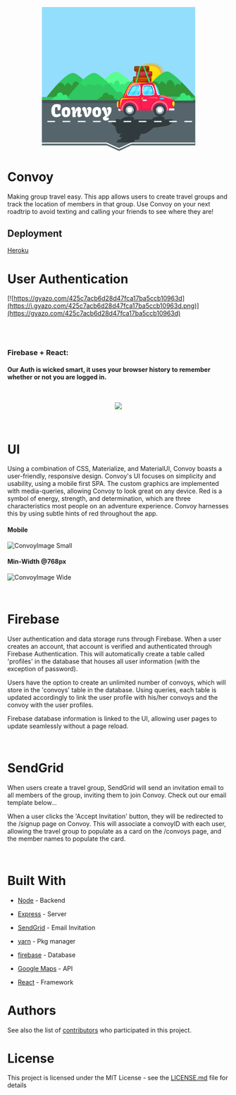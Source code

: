<p align="center">
  <img src="/client/public/convoy.png" width="350"/>
</p>

# Convoy
Making group travel easy. This app allows users to create travel groups and track the location of members in that group. Use Convoy on your next roadtrip to avoid texting and calling your friends to see where they are!
## Deployment

 <a href="https://warm-woodland-20139.herokuapp.com/">Heroku</a> 


# User Authentication
[![https://gyazo.com/425c7acb6d28d47fca17ba5ccb10963d](https://i.gyazo.com/425c7acb6d28d47fca17ba5ccb10963d.png)](https://gyazo.com/425c7acb6d28d47fca17ba5ccb10963d)

<br>
<br>

### Firebase + React:
#### Our Auth is wicked smart, it uses your browser history to remember whether or not you are logged in. 
<br>

<p style="text-align:center"><img src ="https://i.gyazo.com/7e9d482db7ed7ea06526f8f315a29e09.gif" />
</p>
<br>

# UI
Using a combination of CSS, Materialize, and MaterialUI,  Convoy boasts a user-friendly, responsive design. Convoy's UI focuses on simplicity and usability, using a mobile first SPA. The custom graphics are implemented with media-queries, allowing Convoy to look great on any device. Red is a symbol of energy, strength, and determination, which are three characteristics most people on an adventure experience. Convoy harnesses this by using subtle hints of red throughout the app. 

#### Mobile 
![ConvoyImage Small](./client/public/convoyHere.png)

#### Min-Width @768px
![ConvoyImage Wide](./client/public/convoywider.png)

<br>

# Firebase

User authentication and data storage runs through Firebase. When a user creates an account, that account is verified and authenticated through Firebase Authentication. This will automatically create a table called 'profiles' in the database that houses all user information (with the exception of password). 

Users have the option to create an unlimited number of convoys, which will store in the 'convoys' table in the database. Using queries, each table is updated accordingly to link the user profile with his/her convoys and the convoy with the user profiles. 

Firebase database information is linked to the UI, allowing user pages to update seamlessly without a page reload. 



<br>

# SendGrid

When users create a travel group, SendGrid will send an invitation email to all members of the group, inviting them to join Convoy. Check out our email template below...


When a user clicks the 'Accept Invitation' button, they will be redirected to the /signup page on Convoy. This will associate a convoyID with each user, allowing the travel group to populate as a card on the /convoys page, and the member names to populate the card.

<br>

# Built With

* [Node](https://nodejs.org/en/) - Backend
* [Express](https://expressjs.com/) - Server
* [SendGrid](https://sendgrid.com/) - Email Invitation

* [yarn](https://yarnpkg.com/en/) - Pkg manager
* [firebase](https://firebase.google.com/) - Database
* [Google Maps](https://developers.google.com/maps/) - API
* [React](https://reactjs.org/) - Framework



# Authors

See also the list of [contributors](https://github.com/Jordan-Gilliam/convoy/graphs/contributors) who participated in this project.

# License

This project is licensed under the MIT License - see the [LICENSE.md](LICENSE.md) file for details



